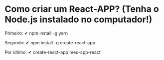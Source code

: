 # Como criar um React-APP? (Tenha o Node.js instalado no computador!)

Primeiro: ✔
npm install -g yarn

Segundo: ✔
npm install -g create-react-app

Por último: ✔
create-react-app meu-app-react



